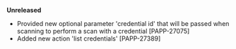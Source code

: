 **Unreleased**
* Provided new optional parameter 'credential id' that will be passed when scanning to perform a scan with a credential [PAPP-27075]
* Added new action 'list credentials' [PAPP-27389]